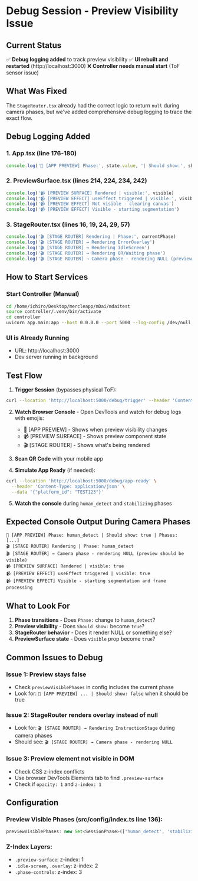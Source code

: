 # Debug Session - Preview Visibility Issue

## Current Status

✅ **Debug logging added** to track preview visibility
✅ **UI rebuilt and restarted** (http://localhost:3000)
❌ **Controller needs manual start** (ToF sensor issue)

## What Was Fixed

The `StageRouter.tsx` already had the correct logic to return `null` during camera phases, but we've added comprehensive debug logging to trace the exact flow.

## Debug Logging Added

### 1. App.tsx (line 176-180)
```typescript
console.log('🎥 [APP PREVIEW] Phase:', state.value, '| Should show:', shouldShow, '| Phases:', Array.from(previewVisiblePhases))
```

### 2. PreviewSurface.tsx (lines 214, 224, 234, 242)
```typescript
console.log('📹 [PREVIEW SURFACE] Rendered | visible:', visible)
console.log('📹 [PREVIEW EFFECT] useEffect triggered | visible:', visible)
console.log('📹 [PREVIEW EFFECT] Not visible - clearing canvas')
console.log('📹 [PREVIEW EFFECT] Visible - starting segmentation')
```

### 3. StageRouter.tsx (lines 16, 19, 24, 29, 57)
```typescript
console.log('🎬 [STAGE ROUTER] Rendering | Phase:', currentPhase)
console.log('🎬 [STAGE ROUTER] → Rendering ErrorOverlay')
console.log('🎬 [STAGE ROUTER] → Rendering IdleScreen')
console.log('🎬 [STAGE ROUTER] → Rendering QR/Waiting phase')
console.log('🎬 [STAGE ROUTER] → Camera phase - rendering NULL (preview should be visible)')
```

## How to Start Services

### Start Controller (Manual)
```bash
cd /home/ichiro/Desktop/mercleapp/mDai/mdaitest
source controller/.venv/bin/activate
cd controller
uvicorn app.main:app --host 0.0.0.0 --port 5000 --log-config /dev/null
```

### UI is Already Running
- URL: http://localhost:3000
- Dev server running in background

## Test Flow

1. **Trigger Session** (bypasses physical ToF):
```bash
curl --location 'http://localhost:5000/debug/trigger' --header 'Content-Type: application/json' --data '{}'
```

2. **Watch Browser Console** - Open DevTools and watch for debug logs with emojis:
   - 🎥 [APP PREVIEW] - Shows when preview visibility changes
   - 📹 [PREVIEW SURFACE] - Shows preview component state
   - 🎬 [STAGE ROUTER] - Shows what's being rendered

3. **Scan QR Code** with your mobile app

4. **Simulate App Ready** (if needed):
```bash
curl --location 'http://localhost:5000/debug/app-ready' \
  --header 'Content-Type: application/json' \
  --data '{"platform_id": "TEST123"}'
```

5. **Watch the console** during `human_detect` and `stabilizing` phases

## Expected Console Output During Camera Phases

```
🎥 [APP PREVIEW] Phase: human_detect | Should show: true | Phases: [...]
🎬 [STAGE ROUTER] Rendering | Phase: human_detect
🎬 [STAGE ROUTER] → Camera phase - rendering NULL (preview should be visible)
📹 [PREVIEW SURFACE] Rendered | visible: true
📹 [PREVIEW EFFECT] useEffect triggered | visible: true
📹 [PREVIEW EFFECT] Visible - starting segmentation and frame processing
```

## What to Look For

1. **Phase transitions** - Does `Phase:` change to `human_detect`?
2. **Preview visibility** - Does `Should show:` become `true`?
3. **StageRouter behavior** - Does it render NULL or something else?
4. **PreviewSurface state** - Does `visible` prop become `true`?

## Common Issues to Debug

### Issue 1: Preview stays false
- Check `previewVisiblePhases` in config includes the current phase
- Look for: `🎥 [APP PREVIEW] ... | Should show: false` when it should be true

### Issue 2: StageRouter renders overlay instead of null
- Look for: `🎬 [STAGE ROUTER] → Rendering InstructionStage` during camera phases
- Should see: `🎬 [STAGE ROUTER] → Camera phase - rendering NULL`

### Issue 3: Preview element not visible in DOM
- Check CSS z-index conflicts
- Use browser DevTools Elements tab to find `.preview-surface`
- Check if `opacity: 1` and `z-index: 1`

## Configuration

### Preview Visible Phases (src/config/index.ts line 136):
```typescript
previewVisiblePhases: new Set<SessionPhase>(['human_detect', 'stabilizing', 'uploading', 'waiting_ack'])
```

### Z-Index Layers:
- `.preview-surface`: z-index: 1
- `.idle-screen`, `.overlay`: z-index: 2
- `.phase-controls`: z-index: 3

